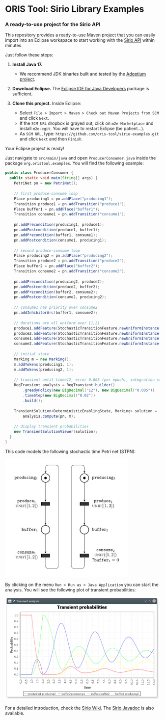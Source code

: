 # ORIS Tool: Sirio Library Examples

### A ready-to-use project for the Sirio API

This repository provides a ready-to-use Maven project that you can easily import into an Eclipse workspace to start working with the [Sirio API](https://github.com/oris-tool/sirio) within minutes.

Just follow these steps:

1. **Install Java 17.**
    - We recommend JDK binaries built and tested by the [Adoptium project](https://adoptium.net/releases.html?variant=openjdk17).

2. **Download Eclipse.** The [Eclipse IDE for Java Developers](http://www.eclipse.org/downloads/eclipse-packages/) package is sufficient.

3. **Clone this project.** Inside Eclipse:
   - Select `File > Import > Maven > Check out Maven Projects from
     SCM` and click `Next`.
   - If the `SCM URL` dropbox is grayed out, click on `m2e
     Marketplace` and install `m2e-egit`. You will have to restart
     Eclipse (be patient...).
   - As `SCM URL`, type:
     `https://github.com/oris-tool/sirio-examples.git` and click
     `Next` and then `Finish`.

Your Eclipse project is ready!

Just navigate to `src/main/java` and open `ProducerConsumer.java` inside the package `org.oristool.examples`. You will find the following example:

```java
public class ProducerConsumer {
  public static void main(String[] args) {
    PetriNet pn = new PetriNet();

    // first produce-consume loop
    Place producing1 = pn.addPlace("producing1");
    Transition produce1 = pn.addTransition("produce1");
    Place buffer1 = pn.addPlace("buffer1");
    Transition consume1 = pn.addTransition("consume1");

    pn.addPrecondition(producing1, produce1);
    pn.addPostcondition(produce1, buffer1);
    pn.addPrecondition(buffer1, consume1);
    pn.addPostcondition(consume1, producing1);

    // second produce-consume loop
    Place producing2 = pn.addPlace("producing2");
    Transition produce2 = pn.addTransition("produce2");
    Place buffer2 = pn.addPlace("buffer2");
    Transition consume2 = pn.addTransition("consume2");

    pn.addPrecondition(producing2, produce2);
    pn.addPostcondition(produce2, buffer2);
    pn.addPrecondition(buffer2, consume2);
    pn.addPostcondition(consume2, producing2);

    // consume1 has priority over consume2
    pn.addInhibitorArc(buffer1, consume2);

    // durations are all uniform over [1,2]
    produce1.addFeature(StochasticTransitionFeature.newUniformInstance("1", "2"));
    produce2.addFeature(StochasticTransitionFeature.newUniformInstance("1", "2"));
    consume1.addFeature(StochasticTransitionFeature.newUniformInstance("1", "2"));
    consume2.addFeature(StochasticTransitionFeature.newUniformInstance("1", "2"));

    // initial state
    Marking m = new Marking();
    m.addTokens(producing1, 1);
    m.addTokens(producing2, 1);

    // transient until time=12, error 0.005 (per epoch), integration step=0.02
    RegTransient analysis = RegTransient.builder()
        .greedyPolicy(new BigDecimal("12"), new BigDecimal("0.005"))
        .timeStep(new BigDecimal("0.02"))
        .build();

    TransientSolution<DeterministicEnablingState, Marking> solution =
        analysis.compute(pn, m);

    // display transient probabilities
    new TransientSolutionViewer(solution);
  }
}
```

This code models the following stochastic time Petri net (STPN):

<img src="stpn.png" title="STPN Model" width="400">

By clicking on the menu `Run > Run as > Java Application` you can
start the analysis. You will see the following plot of transient
probabilities:

![Analysis Results](screenshot.png)

For a detailed introduction, check the [Sirio Wiki](https://github.com/oris-tool/sirio/wiki). The [Sirio
Javadoc](http://www.oris-tool.org/apidoc) is also available.

